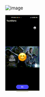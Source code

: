  ![image](https://pics1.baidu.com/feed/c2cec3fdfc0392456a77482434aa66c57c1e25a5.jpeg?token=b1693949f4b7d517c377fe3214bcccf5&s=34334E327DB844012CC7B14C0200D0B1)

 ![image](https://github.com/axkza/TouchView/blob/main/image/Screenrecorder.gif)

